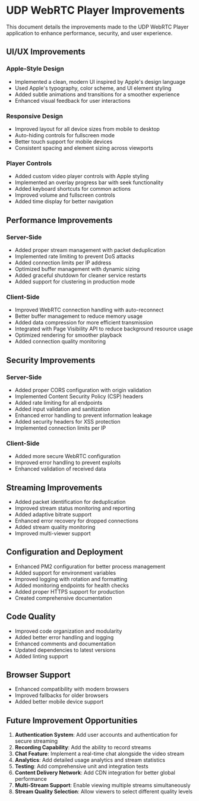 # UDP WebRTC Player Improvements

This document details the improvements made to the UDP WebRTC Player application to enhance performance, security, and user experience.

## UI/UX Improvements

### Apple-Style Design
- Implemented a clean, modern UI inspired by Apple's design language
- Used Apple's typography, color scheme, and UI element styling
- Added subtle animations and transitions for a smoother experience
- Enhanced visual feedback for user interactions

### Responsive Design
- Improved layout for all device sizes from mobile to desktop
- Auto-hiding controls for fullscreen mode
- Better touch support for mobile devices
- Consistent spacing and element sizing across viewports

### Player Controls
- Added custom video player controls with Apple styling
- Implemented an overlay progress bar with seek functionality
- Added keyboard shortcuts for common actions
- Improved volume and fullscreen controls
- Added time display for better navigation

## Performance Improvements

### Server-Side
- Added proper stream management with packet deduplication
- Implemented rate limiting to prevent DoS attacks
- Added connection limits per IP address
- Optimized buffer management with dynamic sizing
- Added graceful shutdown for cleaner service restarts
- Added support for clustering in production mode

### Client-Side
- Improved WebRTC connection handling with auto-reconnect
- Better buffer management to reduce memory usage
- Added data compression for more efficient transmission
- Integrated with Page Visibility API to reduce background resource usage
- Optimized rendering for smoother playback
- Added connection quality monitoring

## Security Improvements

### Server-Side
- Added proper CORS configuration with origin validation
- Implemented Content Security Policy (CSP) headers
- Added rate limiting for all endpoints
- Added input validation and sanitization
- Enhanced error handling to prevent information leakage
- Added security headers for XSS protection
- Implemented connection limits per IP

### Client-Side
- Added more secure WebRTC configuration
- Improved error handling to prevent exploits
- Enhanced validation of received data

## Streaming Improvements

- Added packet identification for deduplication
- Improved stream status monitoring and reporting
- Added adaptive bitrate support
- Enhanced error recovery for dropped connections
- Added stream quality monitoring
- Improved multi-viewer support

## Configuration and Deployment

- Enhanced PM2 configuration for better process management
- Added support for environment variables
- Improved logging with rotation and formatting
- Added monitoring endpoints for health checks
- Added proper HTTPS support for production
- Created comprehensive documentation

## Code Quality

- Improved code organization and modularity
- Added better error handling and logging
- Enhanced comments and documentation
- Updated dependencies to latest versions
- Added linting support

## Browser Support

- Enhanced compatibility with modern browsers
- Improved fallbacks for older browsers
- Added better mobile device support

## Future Improvement Opportunities

1. **Authentication System**: Add user accounts and authentication for secure streaming
2. **Recording Capability**: Add the ability to record streams
3. **Chat Feature**: Implement a real-time chat alongside the video stream
4. **Analytics**: Add detailed usage analytics and stream statistics
5. **Testing**: Add comprehensive unit and integration tests
6. **Content Delivery Network**: Add CDN integration for better global performance
7. **Multi-Stream Support**: Enable viewing multiple streams simultaneously
8. **Stream Quality Selection**: Allow viewers to select different quality levels